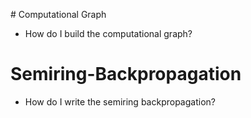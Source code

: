 
# Computational Graph
- How do I build the computational graph?

# Semiring-Backpropagation
- How do I write the semiring backpropagation?